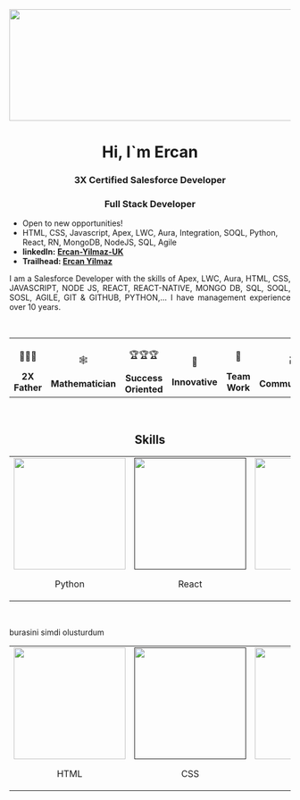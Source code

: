 <img src="https://www.mastercard.com/news/media/vlfhx54n/cyber-tips-alt-banner.png?rnd=132791406581570000" width="1000" height="200">
<h1 align="center">Hi, I`m Ercan</h1>
<h3 align="center">3X Certified Salesforce Developer</h3>
<h3 align="center"> Full Stack Developer</h3>
<ul>
  <li>Open to new opportunities!</li>
  <li>HTML, CSS, Javascript, Apex, LWC, Aura, Integration, SOQL, Python, React, RN, MongoDB, NodeJS, SQL, Agile </li>
  <li><strong>linkedIn:</strong>  <a target="_blank" href="https://www.linkedin.com/in/ercan-yilmaz-uk"><strong>Ercan-Yilmaz-UK</strong></a> </li>
  <li><strong>Trailhead: </strong> <a href="https://trailblazer.me/id/ercanyilmaz" target="_blank"><strong>Ercan Yilmaz</strong></a> </li>
</ul>

<p align="justify">I am a Salesforce Developer with the skills of Apex, LWC, Aura, HTML, CSS, JAVASCRIPT, NODE JS, REACT, REACT-NATIVE, MONGO DB, SQL, SOQL, SOSL, AGILE, GIT & GITHUB, PYTHON,... I have management experience over 10 years.</p>



<p>&nbsp;</p>
<table width="100%" align="center">
  <tr>
    <td align="center">
      <p>👨‍👨‍🎓</p>
      <b>  2X  Father  </b>
    </td>
    <td align="center">
      <p>🕸️</p>
      <b> Mathematician </b>
    </td>
    <td align="center">
      <p>🏆🏆🏆</p>
      <b>Success Oriented</b>
    </td>
    <td align="center">
      <p>🚀</p>
      <b>  Innovative  </b>
    </td>
    <td align="center">
      <p>👥</p>
      <b>  Team Work  </b>
    </td>
    <td align="center">
      <p>🗃️</p>
      <b>  Communication </b>
    </td>    
  </tr>
</table>

<p>&nbsp;</p>

<h2 align="center">Skills</h2>


<table width="100%" align="center">
   
  <tr>
    <td align="center">
      <a href="https://www.python.org" target="_blank">
        <img src=" https://upload.wikimedia.org/wikipedia/commons/thumb/9/99/Unofficial_JavaScript_logo_2.svg/2048px-Unofficial_JavaScript_logo_2.svg.png  " width="200"/>
      </a>
     <p>Python</p> 
    </td>
    <td align="center">
      <a href="                    " target="_blank">
        <img src="       https://www.google.com/url?sa=i&url=https%3A%2F%2Fen.wikipedia.org%2Fwiki%2FPython_(programming_language)&psig=AOvVaw2VD-G5nWWnqEbhcHAl3HoF&ust=1663931751874000&source=images&cd=vfe&ved=0CAwQjRxqFwoTCNCOr_qiqPoCFQAAAAAdAAAAABAD          " width="200"/>
      </a>
      <p>React</p>
    </td>
    <td align="center">
      <a href="   https://en.wikipedia.org/wiki/SQL            " target="_blank">
        <img src="   https://en.wikipedia.org/wiki/SQL            " width="200"/>
      </a>
      <p>    SQL      </p>
    </td>
    <td align="center">
      <a href="   https://trailhead.salesforce.com/     " target="_blank">
        <img src=" https://upload.wikimedia.org/wikipedia/commons/thumb/9/99/Unofficial_JavaScript_logo_2.svg/2048px-Unofficial_JavaScript_logo_2.svg.png  " width="200"/>
      </a>
      <p> Salesforce  </p>
    </td>  
    <td align="center">
      <a href="  https://www.java.com/      " target="_blank">
        <img src="   https://upload.wikimedia.org/wikipedia/en/thumb/3/30/Java_programming_language_logo.svg/1200px-Java_programming_language_logo.svg.png     " width="200"/>
      </a>
      <p> Java </p>
    </td>  
    <td align="center">
      <a href=" https://www.javascript.com      " target="_blank">
        <img src="   https://upload.wikimedia.org/wikipedia/commons/thumb/9/99/Unofficial_JavaScript_logo_2.svg/2048px-Unofficial_JavaScript_logo_2.svg.png     " width="200"/>
      </a>
      <p> JavaScript  </p>
    </td>  
    <td>
      <a href="https://programmers.io/all-about-salesforce-apex-programming/#:~:text=Apex%20is%20an%20object%2Doriented,similar%20to%20that%20of%20Java." "target="_blank">
        <img src=" https://upload.wikimedia.org/wikipedia/commons/thumb/9/99/Unofficial_JavaScript_logo_2.svg/2048px-Unofficial_JavaScript_logo_2.svg.png" width="200"/>
                                  </a>
    <p>Apex</p>
    </td>
      <td>
      <a href="https://www.google.com" "target="_blank">
        <img src=" https://1.bp.blogspot.com/-SgEgl_mvceU/Xh84R-T7frI/AAAAAAAAA0g/LeguRKrk27oSGbBVRrULWoTW4MOxn9hZwCLcBGAsYHQ/s1600/lightning-web-components.png  " width="200"/>
                                  </a>
    <p>LWC</p>
    </td>
      <td>
      <a href="https://www.google.com" "target="_blank">
        <img src=" https://i.ytimg.com/vi/CiqCfsTrlLA/maxresdefault.jpg  " width="200"/>
      </a>
    <p>Aura</p>
    </td>
     </tr>
                                                                                      
                                                                                  
                                                                                      
</table>
<p>&nbsp;</p>

<table width="100%" align="center">
      <tr>
    <td align="center">
      <a href="https://www.python.org" target="_blank">
        <img src="  https://upload.wikimedia.org/wikipedia/commons/thumb/9/99/Unofficial_JavaScript_logo_2.svg/2048px-Unofficial_JavaScript_logo_2.svg.png   " width="200"/>
      </a>
     <p>HTML</p> 
    </td>
    <td align="center">
      <a href="                    " target="_blank">
        <img src="       https://www.google.com/url?sa=i&url=https%3A%2F%2Fen.wikipedia.org%2Fwiki%2FPython_(programming_language)&psig=AOvVaw2VD-G5nWWnqEbhcHAl3HoF&ust=1663931751874000&source=images&cd=vfe&ved=0CAwQjRxqFwoTCNCOr_qiqPoCFQAAAAAdAAAAABAD          " width="200"/>
      </a>
      <p>CSS</p>
    </td>
    <td align="center">
      <a href="   https://en.wikipedia.org/wiki/SQL            " target="_blank">
        <img src="   https://en.wikipedia.org/wiki/SQL            " width="200"/>
      </a>
      <p>    CPQ      </p>
    </td>
    <td align="center">
      <a href="   https://trailhead.salesforce.com/     " target="_blank">
        <img src=" https://upload.wikimedia.org/wikipedia/commons/thumb/9/99/Unofficial_JavaScript_logo_2.svg/2048px-Unofficial_JavaScript_logo_2.svg.png" width="200"/>
      </a>
      <p> REST/SOAP API  </p>
    </td>  
    <td align="center">
      <a href="  https://www.java.com/      " target="_blank">
        <img src="   https://upload.wikimedia.org/wikipedia/en/thumb/3/30/Java_programming_language_logo.svg/1200px-Java_programming_language_logo.svg.png     " width="200"/>
      </a>
      <p> MongoDB </p>
    </td>  
    <td align="center">
      <a href=" https://www.javascript.com      " target="_blank">
        <img src="   https://upload.wikimedia.org/wikipedia/commons/thumb/9/99/Unofficial_JavaScript_logo_2.svg/2048px-Unofficial_JavaScript_logo_2.svg.png     " width="200"/>
      </a>
      <p> Redux  </p>
    </td>  
    <td>
      <a href="https://programmers.io/all-about-salesforce-apex-programming/#:~:text=Apex%20is%20an%20object%2Doriented,similar%20to%20that%20of%20Java." "target="_blank">
        <img src=" data:image/png; " width="200"/>
                                  </a>
    <p>Workbench</p>
    </td>
      <td>
      <a href="https://www.google.com" "target="_blank">
        <img src=" https://1.bp.blogspot.com/-SgEgl_mvceU/Xh84R-T7frI/AAAAAAAAA0g/LeguRKrk27oSGbBVRrULWoTW4MOxn9hZwCLcBGAsYHQ/s1600/lightning-web-components.png  " width="200"/>
                                  </a>
    <p>CMS</p>
    </td>
      <td>
      <a href="https://www.google.com" "target="_blank">
        <img src=" https://i.ytimg.com/vi/CiqCfsTrlLA/maxresdefault.jpg  " width="200"/>
      </a>
    <p>SOSL</p>
    </td>
     </tr>  
 <p>burasini simdi olusturdum</p>
</table>
                                                                              
